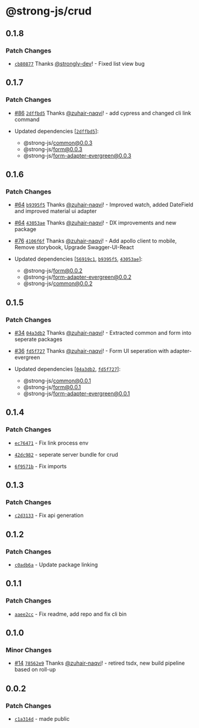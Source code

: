 # @strong-js/crud

## 0.1.8

### Patch Changes

- [`cb80877`](https://github.com/strongly-labs/strong-js/commit/cb8087758d7daf6d2246d28c5b96466867b16e5e) Thanks [@strongly-dev](https://github.com/strongly-dev)! - Fixed list view bug

## 0.1.7

### Patch Changes

- [#86](https://github.com/strongly-labs/strong-js/pull/86) [`2dffbd5`](https://github.com/strongly-labs/strong-js/commit/2dffbd5a4f76ec16cf3ab164a071187f6f5f64e0) Thanks [@zuhair-naqvi](https://github.com/zuhair-naqvi)! - add cypress and changed cli link command

- Updated dependencies [[`2dffbd5`](https://github.com/strongly-labs/strong-js/commit/2dffbd5a4f76ec16cf3ab164a071187f6f5f64e0)]:
  - @strong-js/common@0.0.3
  - @strong-js/form@0.0.3
  - @strong-js/form-adapter-evergreen@0.0.3

## 0.1.6

### Patch Changes

- [#64](https://github.com/strongly-labs/strong-js/pull/64) [`b9395f5`](https://github.com/strongly-labs/strong-js/commit/b9395f53b8785de22ab0963d8a26f50bb60fb6ee) Thanks [@zuhair-naqvi](https://github.com/zuhair-naqvi)! - Improved watch, added DateField and improved material ui adapter

* [#64](https://github.com/strongly-labs/strong-js/pull/64) [`43053ae`](https://github.com/strongly-labs/strong-js/commit/43053ae5fdb96347385e87ef837354626a702059) Thanks [@zuhair-naqvi](https://github.com/zuhair-naqvi)! - DX improvements and new package

- [#76](https://github.com/strongly-labs/strong-js/pull/76) [`4106f6f`](https://github.com/strongly-labs/strong-js/commit/4106f6f79c7df88378df9f7206c28566c9d14659) Thanks [@zuhair-naqvi](https://github.com/zuhair-naqvi)! - Add apollo client to mobile, Remove storybook, Upgrade Swagger-UI-React

- Updated dependencies [[`56919c1`](https://github.com/strongly-labs/strong-js/commit/56919c16e10ceb06d16fdfd9d2fafbb9aaab9dcd), [`b9395f5`](https://github.com/strongly-labs/strong-js/commit/b9395f53b8785de22ab0963d8a26f50bb60fb6ee), [`43053ae`](https://github.com/strongly-labs/strong-js/commit/43053ae5fdb96347385e87ef837354626a702059)]:
  - @strong-js/form@0.0.2
  - @strong-js/form-adapter-evergreen@0.0.2
  - @strong-js/common@0.0.2

## 0.1.5

### Patch Changes

- [#34](https://github.com/strongly-labs/strong-js/pull/34) [`04a3db2`](https://github.com/strongly-labs/strong-js/commit/04a3db28e0a30987bec5e9ddec28bb245cc464b5) Thanks [@zuhair-naqvi](https://github.com/zuhair-naqvi)! - Extracted common and form into seperate packages

* [#36](https://github.com/strongly-labs/strong-js/pull/36) [`fd5f727`](https://github.com/strongly-labs/strong-js/commit/fd5f7279c09d07707a07bbb3f557d3608e03d80b) Thanks [@zuhair-naqvi](https://github.com/zuhair-naqvi)! - Form UI seperation with adapter-evergreen

* Updated dependencies [[`04a3db2`](https://github.com/strongly-labs/strong-js/commit/04a3db28e0a30987bec5e9ddec28bb245cc464b5), [`fd5f727`](https://github.com/strongly-labs/strong-js/commit/fd5f7279c09d07707a07bbb3f557d3608e03d80b)]:
  - @strong-js/common@0.0.1
  - @strong-js/form@0.0.1
  - @strong-js/form-adapter-evergreen@0.0.1

## 0.1.4

### Patch Changes

- [`ec76471`](https://github.com/strongly-labs/strong-js/commit/ec7647108bd6ea5d1431e1f14d271c051e7413d9) - Fix link process env

* [`42dc982`](https://github.com/strongly-labs/strong-js/commit/42dc982edcac13b37c30f69f1696c03e9008c90d) - seperate server bundle for crud

- [`6f9571b`](https://github.com/strongly-labs/strong-js/commit/6f9571bfb2c1ea08fcf86f4c8a1be9bce271255a) - Fix imports

## 0.1.3

### Patch Changes

- [`c2d3133`](https://github.com/strongly-labs/strong-js/commit/c2d31332b034fe7660c9036dcb4975061e356a43) - Fix api generation

## 0.1.2

### Patch Changes

- [`c0adb6a`](https://github.com/strongly-labs/strong-js/commit/c0adb6a0af12bfa7b7fbc439d4f5f796777ccf45) - Update package linking

## 0.1.1

### Patch Changes

- [`aaee2cc`](https://github.com/strongly-labs/strong-js/commit/aaee2cc6c04f63f1673aabc2f3c72002728ddcaa) - Fix readme, add repo and fix cli bin

## 0.1.0

### Minor Changes

- [#14](https://github.com/strongly-labs/strong-js/pull/14) [`78562e9`](https://github.com/strongly-labs/strong-js/commit/78562e974a895c7dfe0c6f5765414edb34764802) Thanks [@zuhair-naqvi](https://github.com/zuhair-naqvi)! - retired tsdx, new build pipeline based on roll-up

## 0.0.2

### Patch Changes

- [`c1a314d`](https://github.com/strongly-labs/strongly/commit/c1a314daff85da271fba691f2619e210dda50f88) - made public
